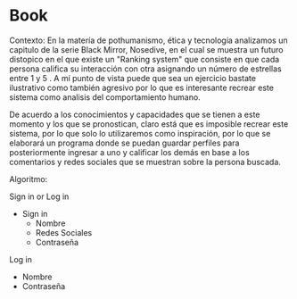 # Book
Contexto:
En la matería de pothumanismo, ética y tecnología analizamos un capitulo de la serie Black Mirror, Nosedive, en el cual se muestra un futuro distopico en el que existe un "Ranking system" que consiste en que cada persona califica su interacción con otra asignando un número de estrellas entre 1 y 5 . A mí punto de vista puede que sea un ejercicio bastate ilustrativo como también agresivo por lo que es interesante recrear este sistema como analisis del comportamiento humano.

De acuerdo a los conocimientos y capacidades que se tienen a este momento y los que se pronostican, claro está que es imposible recrear este sistema, por lo que solo lo utilizaremos como inspiración, por lo que se elaborará un programa donde se puedan guardar perfiles para posteriormente ingresar a uno y calificar los demás en base a los comentarios y redes sociales que se muestran sobre la persona buscada. 

Algoritmo:

Sign in or Log in
 - Sign in
   - Nombre
   - Redes Sociales
   - Contraseña
    
Log in
- Nombre
- Contraseña

